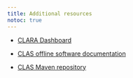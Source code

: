 ```yaml
---
title: Additional resources
notoc: true
---
```


* [CLARA Dashboard](http://claraweb.jlab.org:3000)

* [CLAS offline software documentation](http://clasweb.jlab.org/clas12offline/docs/software/html/)

* [CLAS Maven repository](http://clasweb.jlab.org/clas12maven/)
